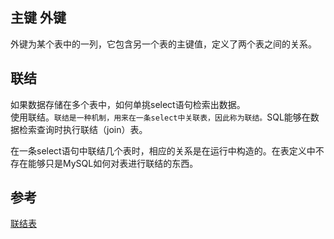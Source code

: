 ## 主键 外键
外键为某个表中的一列，它包含另一个表的主键值，定义了两个表之间的关系。

## 联结
如果数据存储在多个表中，如何单挑select语句检索出数据。  
使用联结。`联结是一种机制，用来在一条select中关联表，因此称为联结。`SQL能够在数据检索查询时执行联结（join）表。  

在一条select语句中联结几个表时，相应的关系是在运行中构造的。在表定义中不存在能够只是MySQL如何对表进行联结的东西。

## 参考
[联结表](https://zhuanlan.zhihu.com/p/108414354)